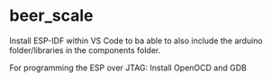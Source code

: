 # beer_scale

Install ESP-IDF within VS Code to ba able to also include the arduino folder/libraries in the components folder.

For programming the ESP over JTAG:
Install OpenOCD and GDB
